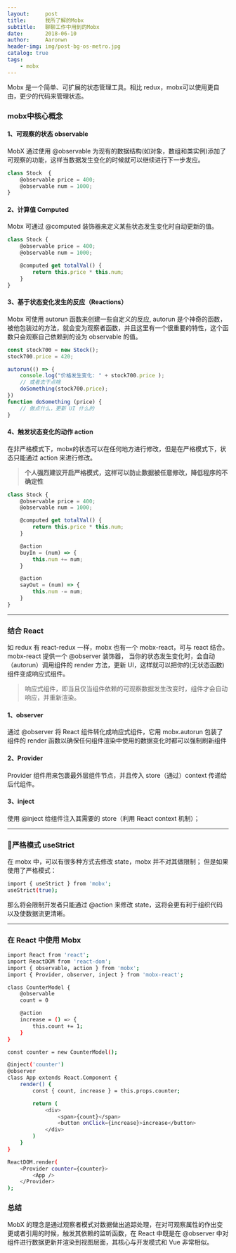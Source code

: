 ```yaml
---
layout:     post
title:      我所了解的Mobx
subtitle:   聊聊工作中用到的Mobx
date:       2018-06-10
author:     Aaronwn
header-img: img/post-bg-os-metro.jpg
catalog: true
tags:
    - mobx
---
```



Mobx 是一个简单、可扩展的状态管理工具。相比 redux，mobx可以使用更自由，更少的代码来管理状态。

### mobx中核心概念

#### 1、可观察的状态 observable

MobX 通过使用 @observable 为现有的数据结构(如对象，数组和类实例)添加了可观察的功能，这样当数据发生变化的时候就可以继续进行下一步发应。
```js
class Stock  {
    @observable price = 400;
    @observable num = 1000;
}
```
#### 2、计算值 Computed

Mobx 可通过 @computed 装饰器来定义某些状态发生变化时自动更新的值。
```js
class Stock {
    @observable price = 400;
    @observable num = 1000;

    @computed get totalVal() {
        return this.price * this.num;
    }
}
```

#### 3、基于状态变化发生的反应（Reactions）
Mobx 可使用 autorun 函数来创建一些自定义的反应,
autorun 是个神奇的函数，被他包装过的方法，就会变为观察者函数，并且这里有一个很重要的特性，这个函数只会观察自己依赖到的设为 observable 的值。

```js
const stock700 = new Stock();
stock700.price = 420;

autorun(() => {
    console.log("价格发生变化: " + stock700.price );
    // 或者去干点啥
    doSomething(stock700.price);
})
function doSomething (price) {
    // 做点什么，更新 UI 什么的
}
```

#### 4、触发状态变化的动作 action
在非严格模式下，mobx的状态可以在任何地方进行修改，但是在严格模式下，状态只能通过 action 来进行修改。
> **个人强烈建议开启严格模式，这样可以防止数据被任意修改，降低程序的不确定性**
```js
class Stock {
    @observable price = 400;
    @observable num = 1000;

    @computed get totalVal() {
        return this.price * this.num;
    }

    @action
    buyIn = (num) => {
        this.num += num;
    }

    @action
    sayOut = (num) => {
        this.num -= num;
    }
}

```
---
### 结合 React
如 redux 有 react-redux 一样，mobx 也有一个 mobx-react，可与 react 结合。mobx-react 提供一个 @observer 装饰器， 当你的状态发生变化时，会自动（autorun）调用组件的 render 方法，更新 UI，这样就可以把你的(无状态函数)组件变成响应式组件。
> 响应式组件，即当且仅当组件依赖的可观察数据发生改变时，组件才会自动响应，并重新渲染。

#### 1、observer
通过 @observer 将 React 组件转化成响应式组件，它用 mobx.autorun 包装了组件的 render 函数以确保任何组件渲染中使用的数据变化时都可以强制刷新组件

#### 2、Provider
Provider 组件用来包裹最外层组件节点，并且传入 store（通过）context 传递给后代组件。

#### 3、inject
使用 @inject 给组件注入其需要的 store（利用 React context 机制）；

---
### 严格模式 useStrict
在 mobx 中，可以有很多种方式去修改 state，mobx 并不对其做限制；
但是如果使用了严格模式：
``` bash
import { useStrict } from 'mobx';
useStrict(true);
```
那么将会限制开发者只能通过 @action 来修改 state，这将会更有利于组织代码以及使数据流更清晰。

---

### 在 React 中使用 Mobx

```bash
import React from 'react';  
import ReactDOM from 'react-dom';  
import { observable, action } from 'mobx';  
import { Provider, observer, inject } from 'mobx-react';

class CounterModel {  
    @observable
    count = 0

    @action
    increase = () => {
        this.count += 1;
    }
}

const counter = new CounterModel();

@inject('counter') 
@observer
class App extends React.Component {  
    render() {
        const { count, increase } = this.props.counter;

        return (
            <div>
                <span>{count}</span>
                <button onClick={increase}>increase</button>
            </div>
        )
    }
}

ReactDOM.render(  
    <Provider counter={counter}>
        <App />
    </Provider>
);
```

### 总结
MobX 的理念是通过观察者模式对数据做出追踪处理，在对可观察属性的作出变更或者引用的时候，触发其依赖的监听函数，在 React 中既是在 @observer 中对组件进行数据更新并渲染到视图层面，其核心与开发模式和 Vue 非常相似。